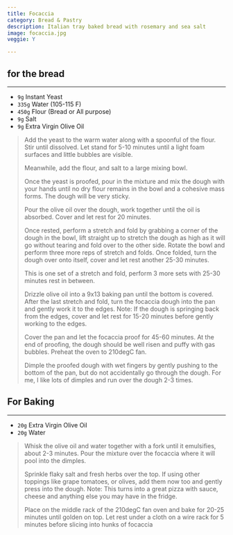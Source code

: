 ```yaml
---
title: Focaccia 
category: Bread & Pastry
description: Italian tray baked bread with rosemary and sea salt
image: focaccia.jpg
veggie: Y

--- 
```


## for the bread

---

* `9g` Instant Yeast 
* `335g` Water (105-115 F)
* `450g` Flour (Bread or All purpose)
* `9g` Salt
* `9g` Extra Virgin Olive Oil

> Add the yeast to the warm water along with a spoonful of the flour. Stir until dissolved. Let stand for 5-10 minutes until a light foam surfaces and little bubbles are visible.
>
> Meanwhile, add the flour, and salt to a large mixing bowl. 
>
> Once the yeast is proofed, pour in the mixture and mix the dough with your hands until no dry flour remains in the bowl and a cohesive mass forms. The dough will be very sticky. 
>
> Pour the olive oil over the dough, work together until the oil is absorbed. Cover and let rest for 20 minutes.
>
> Once rested, perform a stretch and fold by grabbing a corner of the dough in the bowl, lift straight up to stretch the dough as high as it will go without tearing and fold over to the other side. Rotate the bowl and perform three more reps of stretch and folds. Once folded, turn the dough over onto itself, cover and let rest another 25-30 minutes. 
>
> This is one set of a stretch and fold, perform 3 more sets with 25-30 minutes rest in between.
>
> Drizzle olive oil into a 9x13 baking pan until the bottom is covered. After the last stretch and fold, turn the focaccia dough into the pan and gently work it to the edges. Note: If the dough is springing back from the edges, cover and let rest for 15-20 minutes before gently working to the edges.
>
> Cover the pan and let the focaccia proof for 45-60 minutes. At the end of proofing, the dough should be well risen and puffy with gas bubbles. Preheat the oven to 210degC fan.
>
> Dimple the proofed dough with wet fingers by gently pushing to the bottom of the pan, but do not accidentally go through the dough. For me, I like lots of dimples and run over the dough 2-3 times.

## For Baking

---

* `20g` Extra Virgin Olive Oil
* `20g` Water

> Whisk the olive oil and water together with a fork until it emulsifies, about 2-3 minutes. Pour the mixture over the focaccia where it will pool into the dimples.
>
> Sprinkle flaky salt and fresh herbs over the top. If using other toppings like grape tomatoes, or olives, add them now too and gently press into the dough. Note: This turns into a great pizza with sauce, cheese and anything else you may have in the fridge.
>
> Place on the middle rack of the 210degC fan oven and bake for 20-25 minutes until golden on top. Let rest under a cloth on a wire rack for 5 minutes before slicing into hunks of focaccia